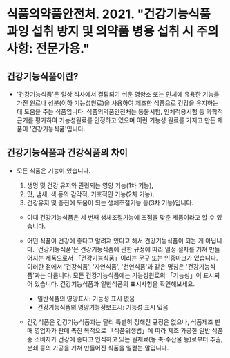 # 식품의약품안전처. 2021. "건강기능식품 과잉 섭취 방지 및 의약품 병용 섭취 시 주의사항: 전문가용."

## 건강기능식품이란?

- '건강기능식품'은 일상 식사에서 결핍되기 쉬운 영양소 또는 인체에 유용한 기능을 가진 원료나 성분(이하 기능성원료)을 사용하여 제조한 식품으로 건강을 유지하는 데 도움을 주는 식품입니다. 식품의약품안전처는 동물시험, 인체적용시험 등 과학적 근거를 평가하여 기능성원료를 인정하고 있으며 이런 기능성 원료를 가지고 만든 제품이 '건강기능식품'입니다.

## 건강기능식품과 건강식품의 차이

- 모든 식품은 기능이 있습니다.

  1. 생명 및 건강 유지와 관련되는 영양 기능(1차 기능),
  2. 맛, 냄새, 색 등의 감각적, 기호적인 기능(2차 기능),
  3. 건강유지 및 증진에 도움이 되는 생체조절기능 등(3차 기능)입니다.

  - 이때 건강기능식품은 세 번째 생체조절기능에 초점을 맞춘 제품이라고 할 수 있습니다.
  - 어떤 식품이 건강에 좋다고 알려져 있다고 해서 건강기능식품이 되는 게 아닙니다. '건강기능식품'은 건강기능식품에 관한 규정에 따라 일정 절차를 거쳐 만들어지는 제품으로서 「건강기능식품」이라는 문구 또는 인증마크가 있습니다. 이러한 점에서 '건강식품', '자연식품', '천연식품'과 같은 명칭은 '건강기능식품'과는 다릅니다. 모든 건강기능식품에는 기능성원료의 「기능성」이 표시되어 있습니다. 건강기능식품과 일반식품의 표시사항을 확인해보세요.

    - 일반식품의 영양표시: 기능성 표시 없음
    - 건강기능식품의 영양기능정보표시: 기능성 표시 있음

  - 건강식품은 건강기능식품과는 달리 특별히 정해진 규정은 없으나, 식품제조 판매 영업자가 판매 촉진 목적으로 「식품위생법」에 따라 제조 가공한 일반 식품 중 소비자가 건강에 좋다고 인식하고 있는 원재료(농·축·수산물 등)로부터 추출, 분쇄 등의 가공을 거쳐 만들어진 식품을 일컫는 말입니다.
